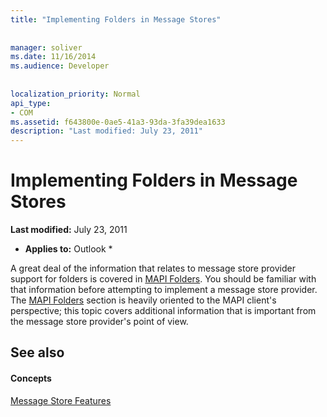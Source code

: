 ```yaml
---
title: "Implementing Folders in Message Stores"
 
 
manager: soliver
ms.date: 11/16/2014
ms.audience: Developer
 
 
localization_priority: Normal
api_type:
- COM
ms.assetid: f643800e-0ae5-41a3-93da-3fa39dea1633
description: "Last modified: July 23, 2011"
---
```


# Implementing Folders in Message Stores

 **Last modified:** July 23, 2011 
  
 * **Applies to:** Outlook * 
  
A great deal of the information that relates to message store provider support for folders is covered in [MAPI Folders](mapi-folders.md). You should be familiar with that information before attempting to implement a message store provider. The [MAPI Folders](mapi-folders.md) section is heavily oriented to the MAPI client's perspective; this topic covers additional information that is important from the message store provider's point of view. 
  
## See also

#### Concepts

[Message Store Features](message-store-features.md)

